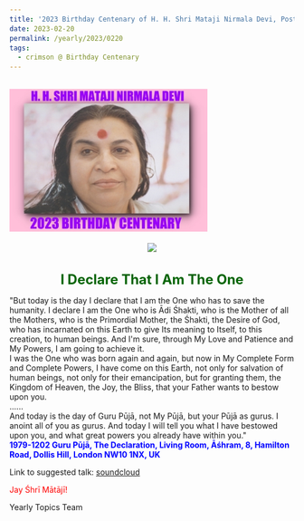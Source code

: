 ```yaml
---
title: '2023 Birthday Centenary of H. H. Shri Mataji Nirmala Devi, Post 6'
date: 2023-02-20
permalink: /yearly/2023/0220
tags:
  - crimson @ Birthday Centenary
---
```


<br>
<div style="text-align: left"><img src="/images/100Years.jpg" width="350" /></div><br>

<div style="text-align: center"><img src="/images/image1111.jpg" /></div>

<br>
<p style="color:DarkGreen; text-align:center">
<font size="+2"><b>I Declare That I Am The One</b><br></font>
</p>

<p>
"But today is the day I declare that I am the One who has to save the humanity. I declare I am the One who is Ādi Śhakti, who is the Mother of all the Mothers, who is the Primordial Mother, the Śhakti, the Desire of God, who has incarnated on this Earth to give Its meaning to Itself, to this creation, to human beings. And I'm sure, through My Love and Patience and My Powers, I am going to achieve it.<br>
I was the One who was born again and again, but now in My Complete Form and Complete Powers, I have come on this Earth, not only for salvation of human beings, not only for their emancipation, but for granting them, the Kingdom of Heaven, the Joy, the Bliss, that your Father wants to bestow upon you.<br>
......<br>
And today is the day of Guru Pūjā, not My Pūjā, but your Pūjā as gurus. I anoint all of you as gurus. And today I will tell you what I have bestowed upon you, and what great powers you already have within you."<br>
<font color="blue"><b>1979-1202 Guru Pūjā, The Declaration, Living Room, Āśhram, 8, Hamilton Road, Dollis Hill, London NW10 1NX, UK</b></font><br>
</p>

Link to suggested talk: <a href="https://soundcloud.com/sahaja-library/1979-1202-guru-puja-advent"> soundcloud </a><br>

<p style="color:red;">Jay Śhrī Mātājī!<br></p>

<p>Yearly Topics Team</p>